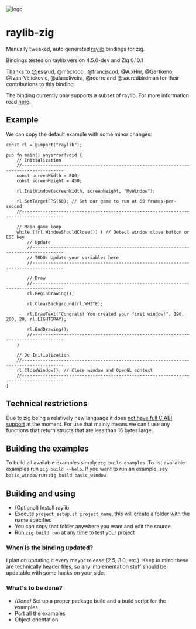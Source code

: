 ![logo](https://github.com/Not-Nik/raylib-zig/raw/devel/logo/logo.png)

# raylib-zig

Manually tweaked, auto generated [raylib](https://github.com/raysan5/raylib) bindings for zig.

Bindings tested on raylib version 4.5.0-dev and Zig 0.10.1

Thanks to @jessrud, @mbcrocci, @franciscod, @AlxHnr, @Gertkeno, @Ivan-Velickovic, @alanoliveira, @rcorre and @sacredbirdman for their contributions to this binding.

The binding currently only supports a subset of raylib. For more information read [here](#technical-restrictions).

## Example

We can copy the default example with some minor changes:

```zig
const rl = @import("raylib");

pub fn main() anyerror!void {
    // Initialization
    //--------------------------------------------------------------------------------------
    const screenWidth = 800;
    const screenHeight = 450;

    rl.InitWindow(screenWidth, screenHeight, "MyWindow");

    rl.SetTargetFPS(60); // Set our game to run at 60 frames-per-second
    //--------------------------------------------------------------------------------------

    // Main game loop
    while (!rl.WindowShouldClose()) { // Detect window close button or ESC key
        // Update
        //----------------------------------------------------------------------------------
        // TODO: Update your variables here
        //----------------------------------------------------------------------------------

        // Draw
        //----------------------------------------------------------------------------------
        rl.BeginDrawing();

        rl.ClearBackground(rl.WHITE);

        rl.DrawText("Congrats! You created your first window!", 190, 200, 20, rl.LIGHTGRAY);

        rl.EndDrawing();
        //----------------------------------------------------------------------------------
    }

    // De-Initialization
    //--------------------------------------------------------------------------------------
    rl.CloseWindow(); // Close window and OpenGL context
    //--------------------------------------------------------------------------------------
}
```

## Technical restrictions

Due to zig being a relatively new language it does [not have full C ABI support](https://github.com/ziglang/zig/issues/1481) at the moment. For use that mainly means we can't use any functions that return structs that are less than 16 bytes large.

## Building the examples

To build all available examples simply `zig build examples`. To list available examples run `zig build --help`. If you want to run an example, say `basic_window` run `zig build basic_window`

## Building and using

+ (Optional) Install raylib
+ Execute `project_setup.sh project_name`, this will create a folder with the name specified
+ You can copy that folder anywhere you want and edit the source
+ Run `zig build run` at any time to test your project

### When is the binding updated?

I plan on updating it every mayor release (2.5, 3.0, etc.). Keep in mind these are technically header files, so any implementation stuff should be updatable with some hacks on your side.

### What's to be done?

+ _(Done)_ Set up a proper package build and a build script for the examples
+ Port all the examples
+ Object orientation
